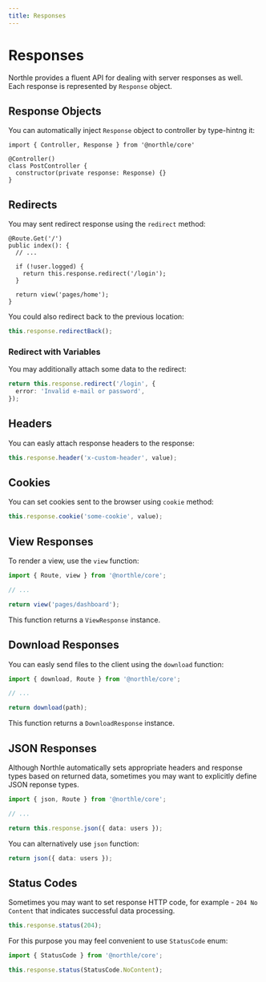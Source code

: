 ```yaml
---
title: Responses
---
```


# Responses

Northle provides a fluent API for dealing with server responses as well. Each response is represented by `Response` object.

## Response Objects

You can automatically inject `Response` object to controller by type-hintng it:

```ts{1,5}
import { Controller, Response } from '@northle/core'

@Controller()
class PostController {
  constructor(private response: Response) {}
}
```

## Redirects

You may sent redirect response using the `redirect` method:

```ts{6}
@Route.Get('/')
public index(): {
  // ...

  if (!user.logged) {
    return this.response.redirect('/login');
  }

  return view('pages/home');
}
```

You could also redirect back to the previous location:

```ts
this.response.redirectBack();
```

### Redirect with Variables

You may additionally attach some data to the redirect:

```ts
return this.response.redirect('/login', {
  error: 'Invalid e-mail or password',
});
```

## Headers

You can easly attach response headers to the response:

```ts
this.response.header('x-custom-header', value);
```

## Cookies

You can set cookies sent to the browser using `cookie` method:

```ts
this.response.cookie('some-cookie', value);
```

## View Responses

To render a view, use the `view` function:

```ts
import { Route, view } from '@northle/core';

// ...

return view('pages/dashboard');
```

This function returns a `ViewResponse` instance.

## Download Responses

You can easly send files to the client using the `download` function:

```ts
import { download, Route } from '@northle/core';

// ...

return download(path);
```

This function returns a `DownloadResponse` instance.

## JSON Responses

Although Northle automatically sets appropriate headers and response types based on returned data, sometimes you may want to explicitly define JSON reponse types.

```ts
import { json, Route } from '@northle/core';

// ...

return this.response.json({ data: users });
```

You can alternatively use `json` function:

```ts
return json({ data: users });
```

## Status Codes

Sometimes you may want to set response HTTP code, for example - `204 No Content` that indicates successful data processing.

```ts
this.response.status(204);
```

For this purpose you may feel convenient to use `StatusCode` enum:

```ts
import { StatusCode } from '@northle/core';

this.response.status(StatusCode.NoContent);
```
